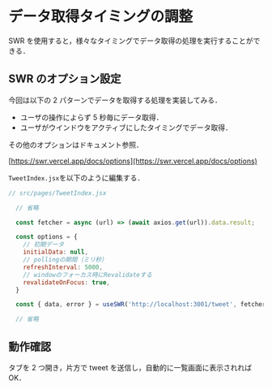 # データ取得タイミングの調整

SWR を使用すると，様々なタイミングでデータ取得の処理を実行することができる．

## SWR のオプション設定

今回は以下の 2 パターンでデータを取得する処理を実装してみる．

- ユーザの操作によらず 5 秒毎にデータ取得．
- ユーザがウインドウをアクティブにしたタイミングでデータ取得．

その他のオプションはドキュメント参照．

[https://swr.vercel.app/docs/options](https://swr.vercel.app/docs/options)

`TweetIndex.jsx`を以下のように編集する．

```js
// src/pages/TweetIndex.jsx

  // 省略

  const fetcher = async (url) => (await axios.get(url)).data.result;

  const options = {
    // 初期データ
    initialData: null,
    // pollingの期間（ミリ秒）
    refreshInterval: 5000,
    // windowのフォーカス時にRevalidateする
    revalidateOnFocus: true,
  }

  const { data, error } = useSWR('http://localhost:3001/tweet', fetcher, options)

  // 省略

```

## 動作確認

タブを 2 つ開き，片方で tweet を送信し，自動的に一覧画面に表示されればOK．

